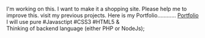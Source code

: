 I'm working on this.
I want to make it a shopping site.
Please help me to improve this.
visit my previous projects.
Here is my Portfolio............
[Portfolio](https://himanshumishir.github.io/Portfolio)<br>
I will use pure 
#Javasctipt
#CSS3
#HTML5 & <br>
Thinking of backend language (either PHP or NodeJs);